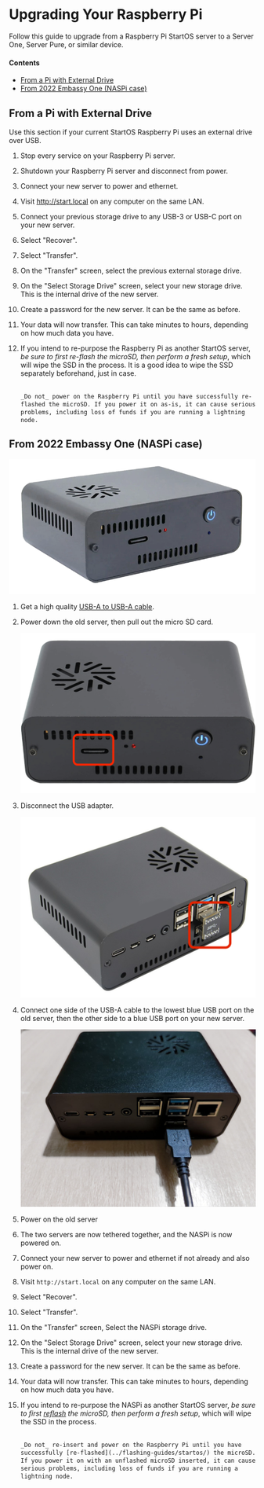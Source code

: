 # Upgrading Your Raspberry Pi

Follow this guide to upgrade from a Raspberry Pi StartOS server to a Server One, Server Pure, or similar device.

#### Contents

- [From a Pi with External Drive](#from-a-pi-with-external-drive)
- [From 2022 Embassy One (NASPi case)](#from-embassy-one-naspi-case)

## From a Pi with External Drive

Use this section if your current StartOS Raspberry Pi uses an external drive over USB.

1. Stop every service on your Raspberry Pi server.

1. Shutdown your Raspberry Pi server and disconnect from power.

1. Connect your new server to power and ethernet.

1. Visit http://start.local on any computer on the same LAN.

1. Connect your previous storage drive to any USB-3 or USB-C port on your new server.

1. Select "Recover".

1. Select "Transfer".

1. On the "Transfer" screen, select the previous external storage drive.

1. On the "Select Storage Drive" screen, select your new storage drive. This is the internal drive of the new server.

1. Create a password for the new server. It can be the same as before.

1. Your data will now transfer. This can take minutes to hours, depending on how much data you have.

1. If you intend to re-purpose the Raspberry Pi as another StartOS server, _be sure to first re-flash the microSD, then perform a fresh setup_, which will wipe the SSD in the process. It is a good idea to wipe the SSD separately beforehand, just in case.

   ```admonish warning

   _Do not_ power on the Raspberry Pi until you have successfully re-flashed the microSD. If you power it on as-is, it can cause serious problems, including loss of funds if you are running a lightning node.
   ```

## From 2022 Embassy One (NASPi case)

![Naspi](./assets/naspi.png)

1. Get a high quality <a href="https://www.amazon.com/UGREEN-Transfer-Enclosures-Printers-Cameras/dp/B00P0E3954/?th=1" target="_blank">USB-A to USB-A cable</a>.

1. Power down the old server, then pull out the micro SD card.

   ![Naspi microSD card](./assets/naspi-sdcard.png)

1. Disconnect the USB adapter.

   ![Naspi Jameson Loop](./assets/naspi-jameson-loop.png)

1. Connect one side of the USB-A cable to the lowest blue USB port on the old server, then the other side to a blue USB port on your new server.

   ![Naspi USB](./assets/naspi-usb.jpg)

1. Power on the old server

1. The two servers are now tethered together, and the NASPi is now powered on.

1. Connect your new server to power and ethernet if not already and also power on.

1. Visit `http://start.local` on any computer on the same LAN.

1. Select "Recover".

1. Select "Transfer".

1. On the "Transfer" screen, Select the NASPi storage drive.

1. On the "Select Storage Drive" screen, select your new storage drive. This is the internal drive of the new server.

1. Create a password for the new server. It can be the same as before.

1. Your data will now transfer. This can take minutes to hours, depending on how much data you have.

1. If you intend to re-purpose the NASPi as another StartOS server, _be sure to first [reflash](../flashing-guides/startos/) the microSD, then perform a fresh setup_, which will wipe the SSD in the process.

   ```admonish warning

   _Do not_ re-insert and power on the Raspberry Pi until you have successfully [re-flashed](../flashing-guides/startos/) the microSD. If you power it on with an unflashed microSD inserted, it can cause serious problems, including loss of funds if you are running a lightning node.
   ```
